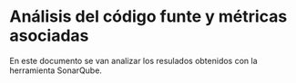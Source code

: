 # Análisis del código funte y métricas asociadas

En este documento se van analizar los resulados obtenidos con la herramienta SonarQube.